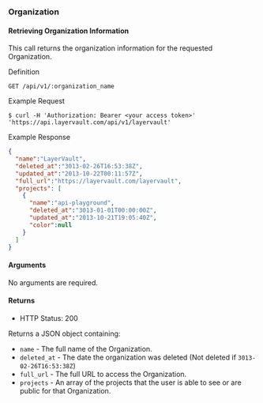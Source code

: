 ### Organization

#### Retrieving Organization Information

This call returns the organization information for the requested Organization.

 Definition

    GET /api/v1/:organization_name

 Example Request

    $ curl -H 'Authorization: Bearer <your access token>' 'https://api.layervault.com/api/v1/layervault'

 Example Response

```json
{
  "name":"LayerVault",
  "deleted_at":"3013-02-26T16:53:38Z",
  "updated_at":"2013-10-22T00:11:57Z",
  "full_url":"https://layervault.com/layervault",
  "projects": [
    {
      "name":"api-playground",
      "deleted_at":"3013-01-01T00:00:00Z",
      "updated_at":"2013-10-21T19:05:40Z",
      "color":null
    }
  ]
}
```

#### Arguments
No arguments are required.

#### Returns

- HTTP Status: 200

Returns a JSON object containing:

  - `name` - The full name of the Organization.
  - `deleted_at` - The date the organization was deleted (Not deleted if `3013-02-26T16:53:38Z`)
  - `full_url` - The full URL to access the Organization.
  - `projects` - An array of the projects that the user is able to see or are public for that Organization.
